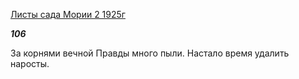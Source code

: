 [Листы сада Мории 2 1925г](https://127.0.0.1:4002/agni/1925)

___106___

За корнями вечной Правды много пыли. Настало время удалить наросты.   

